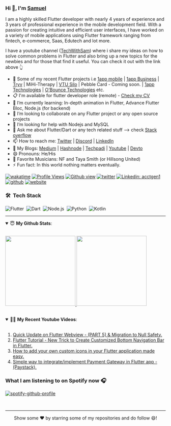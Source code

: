 ### Hi 👋, I'm [Samuel](https://twitter.com/techwithsam_) 

I am a highly skilled Flutter developer with nearly 4 years of experience and 3 years of professional experience in the mobile development field. With a passion for creating intuitive and efficient user interfaces, I have worked on a variety of mobile applications using Flutter framework ranging from fintech, e-commerce, Saas, Edutech and lot more.

I have a youtube channel ([TechWithSam](https://youtube.com/c/techwithsam)) where i share my ideas on how to solve common problems in Flutter and also bring up a new topics for the newbies and for those that find it useful. You can check it out with the link above 👆 


- 🔭 Some of my recent Flutter projects i.e [1app mobile](https://1app.online/downloads) | [1app Business](https://play.google.com/store/apps/details?id=com.obounce.oneappbusiness) | [Tryv](https://play.google.com/store/apps/details?id=com.tomxcredit.tryv) | MiHi-Therapy | [VTU Silo](https://play.google.com/store/apps/details?id=com.obounce.vtu_silo) | Pebble Card - Coming soon. | [1app Technologies](https://1app.online/download) | [O'Bounce Technologies](https://play.google.com/store/apps/dev?id=8337051862240891622) etc.
- 📋 I'm available for flutter developer role (remote) - [ Check my CV](https://docs.google.com/document/d/1oN_SDzvSnOPBW8xy7e2ZyocrXaARAR1Ih5iTWABmM2E/edit?usp=sharing)
- 🌱 I’m currently learning: In-depth animation in Flutter, Advance Flutter Bloc, Node.js (for backend)
- 👯 I’m looking to collaborate on any Flutter project or any open source projects
- 🤔 I’m looking for help with Nodejs and MySQL 
- 💬 Ask me about Flutter/Dart or any tech related stuff --> check [Stack overflow](https://stackoverflow.com/users/12172250/techwithsam)
- 📫 How to reach me: [Twitter](https://twitter.com/techwithsam_) | [Discord](https://discord.com/invite/NytgTkyw3R) | [LinkedIn](https://linkedin.com/in/techwithsam)
- 💬 My Blogs: [Medium](https://techwithsam.medium.com) | [Hashnode](https://techwithsam.hashnode.dev/) | [Techpadi](https://techpadi.africa/author/acctgen1/) | [Youtube](https://www.youtube.com/c/TechWithSam) | [Devto](https://dev.to/techwithsam)
- 😄 Pronouns: He/His
- 🎼 Favorite Musicians: NF and Taya Smith (or Hillsong United)
- ⚡ Fun fact: In this world nothing matters eventually.

[![wakatime](https://wakatime.com/badge/user/17680bd9-f12b-4310-aea8-6d4494a2eb13.svg)](https://wakatime.com/@17680bd9-f12b-4310-aea8-6d4494a2eb13)
[![Profile Views](https://gpvc.arturio.dev/acctgen1)](https://twitter.com/techwithsam_) 
[![Github view](https://komarev.com/ghpvc/?username=techwithsam&label=Github-Views&color=blue&style=plastic)](https://twitter.com/techwithsam_)
[![twitter](https://img.shields.io/twitter/follow/techwithsam_?label=Twitter&logo=twitter&color=%23007ec6&style=plastic)](https://twitter.com/techwithsam_)
[![Linkedin: acctgen1](https://img.shields.io/badge/-TechWithSam-blue?style=flat-square&logo=Linkedin&logoColor=white&link=https://www.linkedin.com/in/techwithsam/)](https://www.linkedin.com/in/techwithsam/)
[![github](https://img.shields.io/github/followers/techwithsam?logo=Github&style=plastic)](https://github.com/techwithsam)
[![website](https://img.shields.io/badge/PortfolioWebsite-Blog-2648ff?style=flat-square&logo=google-chrome)](https://dev.to/techwithsam)
### 🛠 &nbsp;Tech Stack

![Flutter](https://img.shields.io/badge/-Flutter-05122A?style=flat&logo=flutter)&nbsp;
![Dart](https://img.shields.io/badge/-Dart-05122A?style=flat&logo=dart)&nbsp;
![Node.js](https://img.shields.io/badge/-Node.js-05122A?style=flat&logo=node.js)&nbsp;
![Python](https://img.shields.io/badge/-Python-05122A?style=flat&logo=python)&nbsp;
![Kotlin](https://img.shields.io/badge/-Kotlin-05122A?style=flat&logo=kotlin&logoColor=092E20)&nbsp;

---
<details open>
 <summary> 😇 <b>My Github Stats</b>: </summary>
<br>
  
<p>
  <a href="https://github.com/techwithsam">
  <img height="220em" src = "https://github-readme-stats.vercel.app/api?username=techwithsam&show_icons=true&theme=tokyonight&line_height=33&hide_border=true&count_private=true">
  </a>
  <a href="https://github.com/techwithsam">
  <img height="220em" src = "https://github-readme-stats.vercel.app/api/top-langs/?username=techwithsam&theme=tokyonight&hide_border=true&&count_private=true&include_all_commits=true">
  </a>
</p>
</details>
<br>

<details open>
  <summary> 👨‍💻 <b>My Recent Youtube Videos</b>: </summary>
  <br>
  
  1. [Quick Update on Flutter Webview - (PART 5) & Migration to Null Safety.](https://youtu.be/-34HRpu0AD8)
  2. [Flutter Tutorial - New Trick to Create Customized Bottom Navigation Bar in Flutter.](https://youtu.be/fwimh_2vPgs)
  3. [How to add your own custom icons in your Flutter application made easy.](https://youtu.be/FUeAr2LkSSw)
  4. [Simple way to integrate/implement Payment Gateway in Flutter app - (Paystack).](https://youtu.be/u04qkUasic8)
  
</details>

### What I am listening to on Spotify now 🎧

[![spotify-github-profile](https://spotify-github-profile.vercel.app/api/view.svg?uid=31emh6qkhdaelfsza5qd2cdb4e7a&cover_image=true&theme=default&show_offline=false&background_color=121212&bar_color=53b14f&bar_color_cover=true)](https://github.com/kittinan/spotify-github-profile)

<!--
<p align = "center">
  <a href="https://github.com/techwithsam/flutter-push-notification-without-firebase">
  <img align="center" src="https://github-readme-stats.vercel.app/api/pin/?username=techwithsam&repo=flutter-push-notification-without-firebase&theme=tokyonight" />
</a>
<a href="https://github.com/techwithsam/flutter-app-hashnode-API">
 <img align="center" src="https://github-readme-stats.vercel.app/api/pin/?username=techwithsam&repo=flutter-app-hashnode-API&theme=tokyonight" />
</a>
</p>
--
<p align="center">
  <a href="https://github.com/techwithsam">
<img src="https://github-readme-streak-stats.herokuapp.com/?user=techwithsam&theme=tokyonight" />
    </a>
  </p>
--
<h3>⚙️  GitHub Analytics </h3>
<p align = "center">
  <a href="https://github.com/techwithsam">
<img src="https://activity-graph.herokuapp.com/graph?username=techwithsam&show_icons=true&count_private=true&area=true&line=ABD6DFFF&point=89ABE3FF&hide_border=true&theme=tokyonight" />
    </a>
</p>
-->
<br>
<hr>
<p align = "center">
Show some ❤️ by starring some of my repositories and do follow 😄!
</p>
